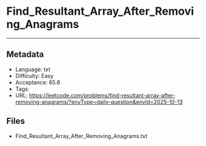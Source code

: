 # Find_Resultant_Array_After_Removing_Anagrams

---

## Metadata

- Language: txt
- Difficulty: Easy
- Acceptance: 65.6
- Tags: 
- URL: https://leetcode.com/problems/find-resultant-array-after-removing-anagrams/?envType=daily-question&envId=2025-10-13

## Files

- Find_Resultant_Array_After_Removing_Anagrams.txt
